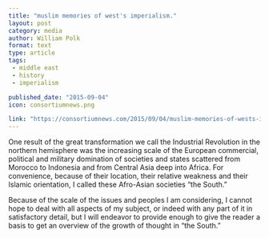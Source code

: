```yaml
---
title: "muslim memories of west's imperialism."
layout: post
category: media
author: William Polk
format: text
type: article
tags: 
 - middle east
 - history
 - imperialism

published_date: "2015-09-04"
icon: consortiumnews.png

link: "https://consortiumnews.com/2015/09/04/muslim-memories-of-wests-imperialism/"
---
```


One result of the great transformation we call the Industrial Revolution in the
northern hemisphere was the increasing scale of the European commercial,
political and military domination of societies and states scattered from
Morocco to Indonesia and from Central Asia deep into Africa. For convenience,
because of their location, their relative weakness and their Islamic
orientation, I called these Afro-Asian societies “the South.”

Because of the scale of the issues and peoples I am considering, I cannot hope
to deal with all aspects of my subject, or indeed with any part of it in
satisfactory detail, but I will endeavor to provide enough to give the reader a
basis to get an overview of the growth of thought in “the South.” 
